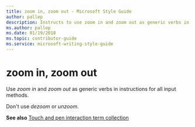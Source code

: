 ```yaml
---
title: zoom in, zoom out - Microsoft Style Guide
author: pallep
description: Instructs to use zoom in and zoom out as generic verbs in instructions for all input methods, but not to use dezoom or unzoom.
ms.author: pallep
ms.date: 01/19/2018
ms.topic: contributor-guide
ms.service: microsoft-writing-style-guide
---
```


# zoom in, zoom out

Use *zoom in* and *zoom out* as generic verbs in instructions for all input methods.

Don't use *dezoom* or *unzoom.* 

**See also** [Touch and pen interaction term collection](~/a-z-word-list-term-collections/term-collections/touch-pen-interaction-terms.md) 
